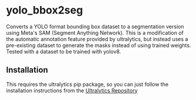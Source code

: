 # yolo_bbox2seg
Converts a YOLO format bounding box dataset to a segmentation version using Meta's SAM (Segment Anything Network). This is a modification of the automatic annotation feature provided by ultralytics, but instead uses a pre-existing dataset to generate the masks instead of using trained weights. 
Tested with a dataset to be trained with yolov8.

## Installation
This requires the ultralytics pip package, so you can just follow the installation instructions from the [Ultralytics Repository]([https://www.example.com](https://github.com/ultralytics/ultralytics)https://github.com/ultralytics/ultralytics)
